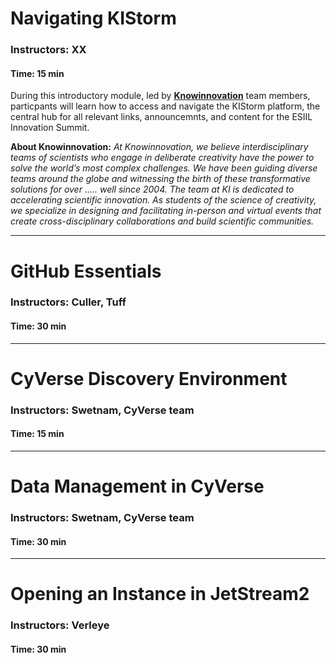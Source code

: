 # Navigating KIStorm
### Instructors: XX
#### Time: 15 min

During this introductory module, led by <a href="https://knowinnovation.com/" target="_blank">**Knowinnovation**</a> team members, particpants will learn how to access and navigate the KIStorm platform, the central hub for all relevant links, announcemnts, and content for the ESIIL Innovation Summit.

**About Knowinnovation:** _At Knowinnovation, we believe interdisciplinary teams of scientists who engage in deliberate creativity have the power to solve the world’s most complex challenges. We have been guiding diverse teams around the globe and witnessing the birth of these transformative solutions for over ….. well since 2004. The team at KI is dedicated to accelerating scientific innovation. As students of the science of creativity, we specialize in designing and facilitating in-person and virtual events that create cross-disciplinary collaborations and build scientific communities._
***

# GitHub Essentials
### Instructors: Culler, Tuff
#### Time: 30 min

***

# CyVerse Discovery Environment
### Instructors: Swetnam, CyVerse team
#### Time: 15 min

***

# Data Management in CyVerse
### Instructors: Swetnam, CyVerse team
#### Time: 30 min

***

# Opening an Instance in JetStream2
### Instructors: Verleye
#### Time: 30 min
